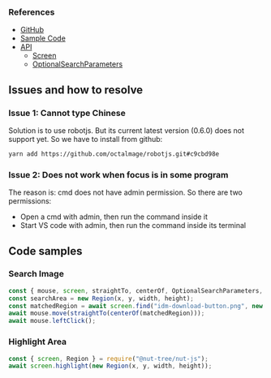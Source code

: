 ### References

- [GitHub](https://github.com/nut-tree/nut.js)
- [Sample Code](https://github.com/nut-tree/trailmix)
- [API](https://nut-tree.github.io/nut.js/globals.html)
  - [Screen](https://nut-tree.github.io/nut.js/classes/screen.html)
  - [OptionalSearchParameters](https://nut-tree.github.io/nut.js/classes/optionalsearchparameters.html)

## Issues and how to resolve

### Issue 1: Cannot type Chinese

Solution is to use robotjs. But its current latest version (0.6.0) does not support yet. So we have to install from github:

```bash
yarn add https://github.com/octalmage/robotjs.git#c9cbd98e
```

### Issue 2: Does not work when focus is in some program

The reason is: cmd does not have admin permission. So there are two permissions:

- Open a cmd with admin, then run the command inside it
- Start VS code with admin, then run the command inside its terminal

## Code samples

### Search Image

```js
const { mouse, screen, straightTo, centerOf, OptionalSearchParameters, Region } = require("@nut-tree/nut-js");
const searchArea = new Region(x, y, width, height);
const matchedRegion = await screen.find("idm-download-button.png", new OptionalSearchParameters(searchArea));
await mouse.move(straightTo(centerOf(matchedRegion)));
await mouse.leftClick();
```

### Highlight Area

```javascript
const { screen, Region } = require("@nut-tree/nut-js");
await screen.highlight(new Region(x, y, width, height));
```

